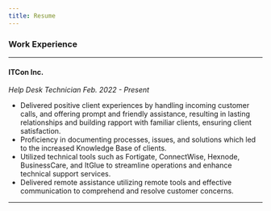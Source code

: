 ```yaml
---
title: Resume
---
```

### Work Experience
---
#### ITCon Inc.
*Help Desk Technician*
*Feb. 2022 - Present*

- Delivered positive client experiences by handling incoming customer calls, and offering prompt and friendly assistance, resulting in lasting relationships and building rapport with familiar clients, ensuring client satisfaction.
- Proficiency in documenting processes, issues, and solutions which led to the increased Knowledge Base of clients.
- Utilized technical tools such as Fortigate, ConnectWise, Hexnode, BusinessCare, and ItGlue to streamline operations and enhance technical support services.
- Delivered remote assistance utilizing remote tools and effective communication to comprehend and resolve customer concerns.
---
